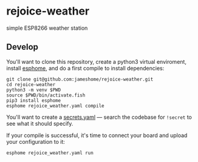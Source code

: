 # rejoice-weather

simple ESP8266 weather station

## Develop

You'll want to clone this repository, create a python3 virtual enviroment, install [esphome](https://esphome.io/guides/getting_started_command_line.html), and do a first compile to install dependencies:

```
git clone git@github.com:jameshome/rejoice-weather.git
cd rejoice-weather
python3 -m venv $PWD
source $PWD/bin/activate.fish
pip3 install esphome
esphome rejoice_weather.yaml compile
```

You'll want to create a
[secrets.yaml](https://www.home-assistant.io/docs/configuration/secrets/) — search the codebase for `!secret` to see what it should specify.

If your compile is successful, it's time to connect your board and upload your configuration to it:

```
esphome rejoice_weather.yaml run
```
